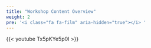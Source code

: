 ```yaml
---
title: "Workshop Content Overview"
weight: 2
pre: '<i class="fa fa-film" aria-hidden="true"></i> '
---
```


{{< youtube Tx5pKYe5p0I >}}
